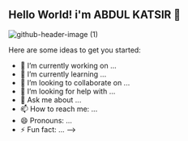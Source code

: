 ## Hello World! i'm ABDUL KATSIR 👋

![github-header-image (1)](https://github.com/user-attachments/assets/5f3d7b38-6aa5-40bb-b31e-9b20f470ab62)

Here are some ideas to get you started:

- 🔭 I’m currently working on ...
- 🌱 I’m currently learning ...
- 👯 I’m looking to collaborate on ...
- 🤔 I’m looking for help with ...
- 💬 Ask me about ...
- 📫 How to reach me: ...
- 😄 Pronouns: ...
- ⚡ Fun fact: ...
-->
